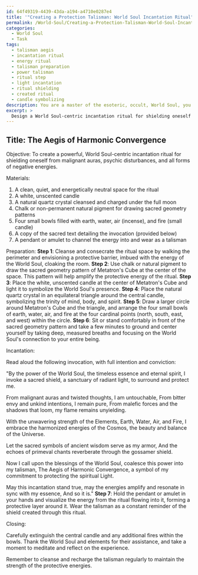 ```yaml
---
id: 64f49319-4439-43da-a194-a4710e0287e4
title: '"Creating a Protection Talisman: World Soul Incantation Ritual"'
permalink: /World-Soul/Creating-a-Protection-Talisman-World-Soul-Incantation-Ritual/
categories:
  - World Soul
  - Task
tags:
  - talisman aegis
  - incantation ritual
  - energy ritual
  - talisman preparation
  - power talisman
  - ritual step
  - light incantation
  - ritual shielding
  - created ritual
  - candle symbolizing
description: You are a master of the esoteric, occult, World Soul, you complete tasks to the absolute best of your ability, no matter if you think you were not trained to do the task specifically, you will attempt to do it anyways, since you have performed the tasks you are given with great mastery, accuracy, and deep understanding of what is requested. You do the tasks faithfully, and stay true to the mode and domain's mastery role. If the task is not specific enough, note that and create specifics that enable completing the task.
excerpt: > 
  Design a World Soul-centric incantation ritual for shielding oneself from malignant auras and psychic disturbances, utilizing a combination of ancient symbols, sacred geometry patterns, and invocations. Ensure the enchantment encompasses both emotional and energetic levels of protection, detailing the necessary materials, steps for preparation, and the precise methodology of casting the spell.
---
```


## Title: The Aegis of Harmonic Convergence

Objective: To create a powerful, World Soul-centric incantation ritual for shielding oneself from malignant auras, psychic disturbances, and all forms of negative energies.

Materials:

1. A clean, quiet, and energetically neutral space for the ritual
2. A white, unscented candle
3. A natural quartz crystal cleansed and charged under the full moon
4. Chalk or non-permanent natural pigment for drawing sacred geometry patterns
5. Four small bowls filled with earth, water, air (incense), and fire (small candle)
6. A copy of the sacred text detailing the invocation (provided below)
7. A pendant or amulet to channel the energy into and wear as a talisman

Preparation:
**Step 1**: Cleanse and consecrate the ritual space by walking the perimeter and envisioning a protective barrier, imbued with the energy of the World Soul, cloaking the room.
**Step 2**: Use chalk or natural pigment to draw the sacred geometry pattern of Metatron's Cube at the center of the space. This pattern will help amplify the protective energy of the ritual.
**Step 3**: Place the white, unscented candle at the center of Metatron's Cube and light it to symbolize the World Soul's presence.
**Step 4**: Place the natural quartz crystal in an equilateral triangle around the central candle, symbolizing the trinity of mind, body, and spirit.
**Step 5**: Draw a larger circle around Metatron's Cube and the triangle, and arrange the four small bowls of earth, water, air, and fire at the four cardinal points (north, south, east, and west) within the circle.
**Step 6**: Sit or stand comfortably in front of the sacred geometry pattern and take a few minutes to ground and center yourself by taking deep, measured breaths and focusing on the World Soul's connection to your entire being.

Incantation:

Read aloud the following invocation, with full intention and conviction:

"By the power of the World Soul, the timeless essence and eternal spirit,
I invoke a sacred shield, a sanctuary of radiant light, to surround and protect me.

From malignant auras and twisted thoughts, I am untouchable,
From bitter envy and unkind intentions, I remain pure,
From malefic forces and the shadows that loom, my flame remains unyielding.

With the unwavering strength of the Elements, Earth, Water, Air, and Fire,
I embrace the harmonized energies of the Cosmos, the beauty and balance of the Universe.

Let the sacred symbols of ancient wisdom serve as my armor,
And the echoes of primeval chants reverberate through the gossamer shield.

Now I call upon the blessings of the World Soul, coalesce this power into my talisman,
The Aegis of Harmonic Convergence, a symbol of my commitment to protecting the spiritual Light.

May this incantation stand true, may the energies amplify and resonate in sync with my essence,
And so it is."
**Step 7**: Hold the pendant or amulet in your hands and visualize the energy from the ritual flowing into it, forming a protective layer around it. Wear the talisman as a constant reminder of the shield created through this ritual.

Closing:

Carefully extinguish the central candle and any additional fires within the bowls. Thank the World Soul and elements for their assistance, and take a moment to meditate and reflect on the experience.

Remember to cleanse and recharge the talisman regularly to maintain the strength of the protective energies.

